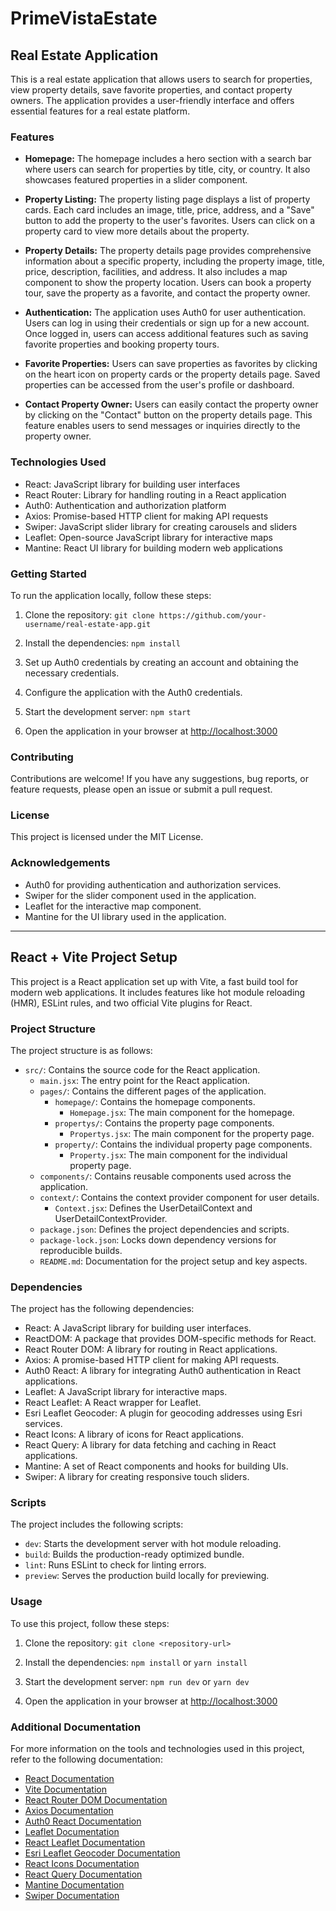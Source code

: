 # PrimeVistaEstate

## Real Estate Application

This is a real estate application that allows users to search for properties, view property details, save favorite properties, and contact property owners. The application provides a user-friendly interface and offers essential features for a real estate platform.

### Features

- **Homepage:** The homepage includes a hero section with a search bar where users can search for properties by title, city, or country. It also showcases featured properties in a slider component.

- **Property Listing:** The property listing page displays a list of property cards. Each card includes an image, title, price, address, and a "Save" button to add the property to the user's favorites. Users can click on a property card to view more details about the property.

- **Property Details:** The property details page provides comprehensive information about a specific property, including the property image, title, price, description, facilities, and address. It also includes a map component to show the property location. Users can book a property tour, save the property as a favorite, and contact the property owner.

- **Authentication:** The application uses Auth0 for user authentication. Users can log in using their credentials or sign up for a new account. Once logged in, users can access additional features such as saving favorite properties and booking property tours.

- **Favorite Properties:** Users can save properties as favorites by clicking on the heart icon on property cards or the property details page. Saved properties can be accessed from the user's profile or dashboard.

- **Contact Property Owner:** Users can easily contact the property owner by clicking on the "Contact" button on the property details page. This feature enables users to send messages or inquiries directly to the property owner.

### Technologies Used

- React: JavaScript library for building user interfaces
- React Router: Library for handling routing in a React application
- Auth0: Authentication and authorization platform
- Axios: Promise-based HTTP client for making API requests
- Swiper: JavaScript slider library for creating carousels and sliders
- Leaflet: Open-source JavaScript library for interactive maps
- Mantine: React UI library for building modern web applications

### Getting Started

To run the application locally, follow these steps:

1. Clone the repository: `git clone https://github.com/your-username/real-estate-app.git`

2. Install the dependencies: `npm install`

3. Set up Auth0 credentials by creating an account and obtaining the necessary credentials.

4. Configure the application with the Auth0 credentials.

5. Start the development server: `npm start`

6. Open the application in your browser at [http://localhost:3000](http://localhost:3000)

### Contributing

Contributions are welcome! If you have any suggestions, bug reports, or feature requests, please open an issue or submit a pull request.

### License

This project is licensed under the MIT License.

### Acknowledgements

- Auth0 for providing authentication and authorization services.
- Swiper for the slider component used in the application.
- Leaflet for the interactive map component.
- Mantine for the UI library used in the application.

---

## React + Vite Project Setup

This project is a React application set up with Vite, a fast build tool for modern web applications. It includes features like hot module reloading (HMR), ESLint rules, and two official Vite plugins for React.

### Project Structure

The project structure is as follows:

- `src/`: Contains the source code for the React application.
  - `main.jsx`: The entry point for the React application.
  - `pages/`: Contains the different pages of the application.
    - `homepage/`: Contains the homepage components.
      - `Homepage.jsx`: The main component for the homepage.
    - `propertys/`: Contains the property page components.
      - `Propertys.jsx`: The main component for the property page.
    - `property/`: Contains the individual property page components.
      - `Property.jsx`: The main component for the individual property page.
  - `components/`: Contains reusable components used across the application.
  - `context/`: Contains the context provider component for user details.
    - `Context.jsx`: Defines the UserDetailContext and UserDetailContextProvider.
  - `package.json`: Defines the project dependencies and scripts.
  - `package-lock.json`: Locks down dependency versions for reproducible builds.
  - `README.md`: Documentation for the project setup and key aspects.

### Dependencies

The project has the following dependencies:

- React: A JavaScript library for building user interfaces.
- ReactDOM: A package that provides DOM-specific methods for React.
- React Router DOM: A library for routing in React applications.
- Axios: A promise-based HTTP client for making API requests.
- Auth0 React: A library for integrating Auth0 authentication in React applications.
- Leaflet: A JavaScript library for interactive maps.
- React Leaflet: A React wrapper for Leaflet.
- Esri Leaflet Geocoder: A plugin for geocoding addresses using Esri services.
- React Icons: A library of icons for React applications.
- React Query: A library for data fetching and caching in React applications.
- Mantine: A set of React components and hooks for building UIs.
- Swiper: A library for creating responsive touch sliders.

### Scripts

The project includes the following scripts:

- `dev`: Starts the development server with hot module reloading.
- `build`: Builds the production-ready optimized bundle.
- `lint`: Runs ESLint to check for linting errors.
- `preview`: Serves the production build locally for previewing.

### Usage

To use this project, follow these steps:

1. Clone the repository: `git clone <repository-url>`

2. Install the dependencies: `npm install` or `yarn install`

3. Start the development server: `npm run dev` or `yarn dev`

4. Open the application in your browser at [http://localhost:3000](http://localhost:3000)

### Additional Documentation

For more information on the tools and technologies used in this project, refer to the following documentation:

- [React Documentation](https://reactjs.org/docs)
- [Vite Documentation](https://vitejs.dev/guide)
- [React Router DOM Documentation](https://reactrouter.com/web/guides/quick-start)
- [Axios Documentation](https://axios-http.com/docs/intro)
- [Auth0 React Documentation](https://auth0.com/docs/quickstart/spa/react)
- [Leaflet Documentation](https://leafletjs.com/reference-1.7.1.html)
- [React Leaflet Documentation](https://react-leaflet.js.org/docs/start-introduction)
- [Esri Leaflet Geocoder Documentation](https://github.com/Esri/esri-leaflet-geocoder)
- [React Icons Documentation](https://react-icons.github.io/react-icons/)
- [React Query Documentation](https://react-query.tanstack.com/)
- [Mantine Documentation](https://mantine.dev/)
- [Swiper Documentation](https://swiperjs.com/api)


